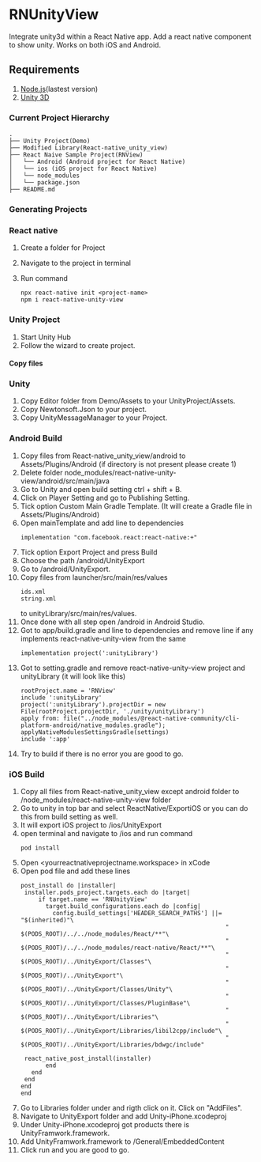 # RNUnityView

Integrate unity3d within a React Native app. Add a react native component to show unity. Works on both iOS and Android.

## Requirements

1. [Node.js](https://nodejs.org/en/)(lastest version)
2. [Unity 3D](https://unity.com/)

### Current Project Hierarchy

```
.
├── Unity Project(Demo)
├── Modified Library(React-native_unity_view)
├── React Naive Sample Project(RNView)
│   └── Android (Android project for React Native)
│   └── ios (iOS project for React Native)
│   └── node_modules
│   └── package.json
├── README.md
```

### Generating Projects

### React native

1. Create a folder for Project
2. Navigate to the project in terminal
3. Run command

    ```
    npx react-native init <project-name>
    npm i react-native-unity-view
    ```

### Unity Project

1. Start Unity Hub
2. Follow the wizard to create project.


#### Copy files

### Unity

1. Copy Editor folder from Demo/Assets to your UnityProject/Assets.
2. Copy Newtonsoft.Json to your project.
3. Copy UnityMessageManager to your Project.

### Android Build

1. Copy files from React-native_unity_view/android to Assets/Plugins/Android (if directory is not present please create 1)
2. Delete folder node_modules/react-native-unity-view/android/src/main/java
3. Go to Unity and open build setting ctrl + shift + B.
4. Click on Player Setting and go to Publishing Setting.
5. Tick option Custom Main Gradle Template. (It will create a Gradle file in Assets/Plugins/Android)
6. Open mainTemplate and add line to dependencies
    ```
    implementation "com.facebook.react:react-native:+"
    ```
7. Tick option Export Project and press Build
8. Choose the path <yourreactnativeprojectname>/android/UnityExport
9. Go to <yourreactnativeprojectname>/android/UnityExport.
10. Copy files from launcher/src/main/res/values
    ```
    ids.xml
    string.xml
    ```
    to unityLibrary/src/main/res/values.
11. Once done with all step open <yourreactnativeprojectname>/android in Android Studio.
12. Got to app/build.gradle and line  to dependencies and remove line if any implements react-native-unity-view from the same
    ```
    implementation project(':unityLibrary')
    ```
13. Got to setting.gradle and remove react-native-unity-view project and unityLibrary (it will look like this)
    ```
    rootProject.name = 'RNView'
    include ':unityLibrary'
    project(':unityLibrary').projectDir = new File(rootProject.projectDir, './unity/unityLibrary')
    apply from: file("../node_modules/@react-native-community/cli-platform-android/native_modules.gradle"); applyNativeModulesSettingsGradle(settings)
    include ':app'
    ```
14. Try to build if there is no error you are good to go.

### iOS Build

1. Copy all files from React-native_unity_view except android folder to <yourreactnativeprojectname>/node_modules/react-native-unity-view folder
2. Go to unity in top bar and select ReactNative/ExportiOS or you can do this from build setting as well.
3. It will export iOS project to <yourreactnativeprojectname>/ios/UnityExport
4. open terminal and navigate to <yourreactnativeprojectname>/ios and run command
    ```
    pod install
    ```
5. Open <yourreactnativeprojectname.workspace> in xCode
6. Open pod file and add these lines
    ```
    post_install do |installer|
     installer.pods_project.targets.each do |target|
         if target.name == 'RNUnityView'
           target.build_configurations.each do |config|
             config.build_settings['HEADER_SEARCH_PATHS'] ||= "$(inherited)"\
                                                              " $(PODS_ROOT)/../../node_modules/React/**"\
                                                              " $(PODS_ROOT)/../../node_modules/react-native/React/**"\
                                                              " $(PODS_ROOT)/../UnityExport/Classes"\
                                                              " $(PODS_ROOT)/../UnityExport"\
                                                              " $(PODS_ROOT)/../UnityExport/Classes/Unity"\
                                                              " $(PODS_ROOT)/../UnityExport/Classes/PluginBase"\
                                                              " $(PODS_ROOT)/../UnityExport/Libraries"\
                                                              " $(PODS_ROOT)/../UnityExport/Libraries/libil2cpp/include"\
                                                              " $(PODS_ROOT)/../UnityExport/Libraries/bdwgc/include"

     react_native_post_install(installer)
           end
       end
     end
    end
    end
    ```
7. Go to Libraries folder under <yourreactnativeprojectname> and rigth click on it. Click on "AddFiles".
8. Navigate to UnityExport folder and add Unity-iPhone.xcodeproj
9. Under Unity-iPhone.xcodeproj got products there is UnityFramwork.framework.
10. Add UnityFramwork.framework to <yourreactnativeprojectname>/General/EmbeddedContent
11. Click run and you are good to go.
